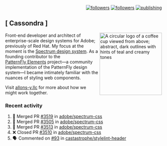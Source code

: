 <p align="right"><a rel="me" href="https://front-end.social/@castastrophe">
    <img alt="followers" title="Follow me on Mastodon" src="https://img.shields.io/mastodon/follow/109297102751309835?domain=https%3A%2F%2Ffront-end.social&label=Follow&logo=mastodon&logoColor=white&style=for-the-badge&labelColor=008080&color=006969"/></a>
  <a href="https://codepen.io/castastrophe/">
    <img alt="followers" title="Follow me on CodePen" src="https://img.shields.io/badge/23-1?color=640464&labelColor=7c007c&style=for-the-badge&logo=codepen&label=Follow"/></a>
<a href="https://castastrophe.medium.com/">
    <img alt="publishing" title="View articles on Medium" src="https://img.shields.io/badge/107-1?color=666&labelColor=444&label=subscribe&logo=medium&logoColor=white&style=for-the-badge"/></a>
</p>

## [&nbsp;Cassondra&nbsp;]

<img align="right" src="https://github-production-user-asset-6210df.s3.amazonaws.com/1840295/253016758-ba468774-1cd3-42c2-8f43-947b5eeb5edf.png" height="200" alt="A circular logo of a coffee cup viewed from above; abstract, dark outlines with hints of teal and creamy tones">

Front-end developer and architect of enterprise-scale design systems for Adobe; previously of Red Hat. My focus at the moment is the [Spectrum design system](https://github.com/adobe/spectrum-css). As a founding contributor to the [PatternFly&nbsp;Elements](https://github.com/patternfly/patternfly-elements) project&mdash;a community implementation of the PatternFly design system&mdash;I became intimately familiar with the nuances of styling web components.

Visit [allons-y.llc](http://allons-y.llc/) for more about how we might work together.

### Recent activity

<!--START_SECTION:activity-->
1. 🎉 Merged PR [#3519](https://github.com/adobe/spectrum-css/pull/3519) in [adobe/spectrum-css](https://github.com/adobe/spectrum-css)
2. 🎉 Merged PR [#3505](https://github.com/adobe/spectrum-css/pull/3505) in [adobe/spectrum-css](https://github.com/adobe/spectrum-css)
3. 🎉 Merged PR [#3513](https://github.com/adobe/spectrum-css/pull/3513) in [adobe/spectrum-css](https://github.com/adobe/spectrum-css)
4. ❌ Closed PR [#3510](https://github.com/adobe/spectrum-css/pull/3510) in [adobe/spectrum-css](https://github.com/adobe/spectrum-css)
5. 🗣 Commented on [#93](https://github.com/castastrophe/stylelint-header/pull/93#issuecomment-2605962689) in [castastrophe/stylelint-header](https://github.com/castastrophe/stylelint-header)
<!--END_SECTION:activity-->
